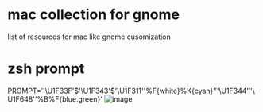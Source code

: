 # mac collection for gnome

list of resources for mac like gnome cusomization 

# zsh prompt 
PROMPT=$'%F{%(#.blue.green)}┌──'$'\U1F33F'$'\U1F343'$'\U1F311''%F{white}%K{cyan}'$'%w%d%s %*''%K{reset}'$'\U1F344'$'%F{%(#.blue.green)}\n└─'$'\U1F648''%B%F{blue.green}'
![image](https://github.com/CloudsWeight/mac/assets/22231598/fce62b17-c6db-4c6f-a702-9749016794ac)


